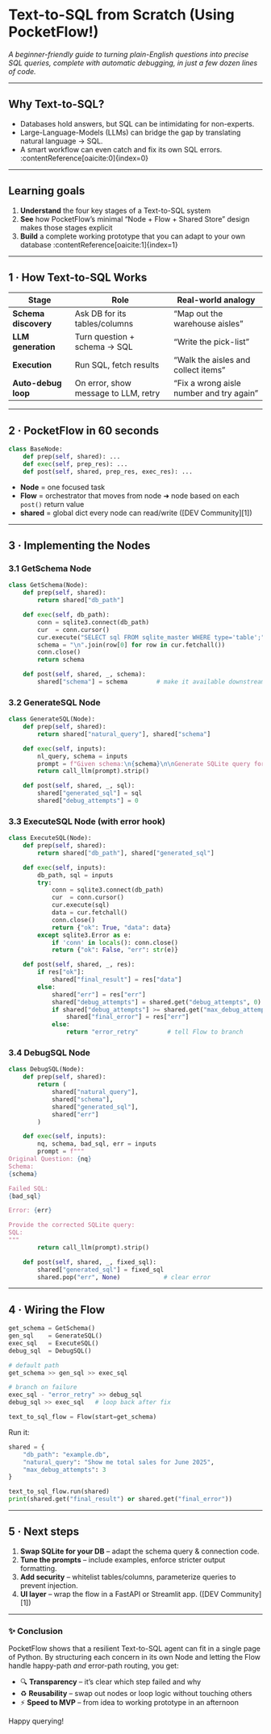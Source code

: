 # Text-to-SQL from Scratch (Using PocketFlow!)

*A beginner-friendly guide to turning plain-English questions into precise SQL queries, complete with automatic debugging, in just a few dozen lines of code.*

---

## Why Text-to-SQL?

- Databases hold answers, but SQL can be intimidating for non-experts.  
- Large-Language-Models (LLMs) can bridge the gap by translating natural language → SQL.  
- A smart workflow can even catch and fix its own SQL errors. :contentReference[oaicite:0]{index=0}  

---

## Learning goals

1. **Understand** the four key stages of a Text-to-SQL system  
2. **See** how PocketFlow’s minimal “Node + Flow + Shared Store” design makes those stages explicit  
3. **Build** a complete working prototype that you can adapt to your own database :contentReference[oaicite:1]{index=1}  

---

## 1 · How Text-to-SQL Works

| Stage | Role | Real-world analogy |
|-------|------|--------------------|
| **Schema discovery** | Ask DB for its tables/columns | “Map out the warehouse aisles” |
| **LLM generation**   | Turn question + schema → SQL | “Write the pick-list” |
| **Execution**        | Run SQL, fetch results       | “Walk the aisles and collect items” |
| **Auto-debug loop**  | On error, show message to LLM, retry | “Fix a wrong aisle number and try again” | :contentReference[oaicite:2]{index=2}  

---

## 2 · PocketFlow in 60 seconds

```python
class BaseNode:
    def prep(self, shared): ...
    def exec(self, prep_res): ...
    def post(self, shared, prep_res, exec_res): ...
````

* **Node** = one focused task
* **Flow** = orchestrator that moves from node ➜ node based on each `post()` return value
* **shared** = global dict every node can read/write ([DEV Community][1])

---

## 3 · Implementing the Nodes

### 3.1 GetSchema Node

```python
class GetSchema(Node):
    def prep(self, shared):
        return shared["db_path"]

    def exec(self, db_path):
        conn = sqlite3.connect(db_path)
        cur  = conn.cursor()
        cur.execute("SELECT sql FROM sqlite_master WHERE type='table';")
        schema = "\n".join(row[0] for row in cur.fetchall())
        conn.close()
        return schema

    def post(self, shared, _, schema):
        shared["schema"] = schema        # make it available downstream
```

### 3.2 GenerateSQL Node

```python
class GenerateSQL(Node):
    def prep(self, shared):
        return shared["natural_query"], shared["schema"]

    def exec(self, inputs):
        nl_query, schema = inputs
        prompt = f"Given schema:\n{schema}\n\nGenerate SQLite query for: {nl_query}\nSQL:"
        return call_llm(prompt).strip()

    def post(self, shared, _, sql):
        shared["generated_sql"] = sql
        shared["debug_attempts"] = 0
```

### 3.3 ExecuteSQL Node (with error hook)

```python
class ExecuteSQL(Node):
    def prep(self, shared):
        return shared["db_path"], shared["generated_sql"]

    def exec(self, inputs):
        db_path, sql = inputs
        try:
            conn = sqlite3.connect(db_path)
            cur  = conn.cursor()
            cur.execute(sql)
            data = cur.fetchall()
            conn.close()
            return {"ok": True, "data": data}
        except sqlite3.Error as e:
            if 'conn' in locals(): conn.close()
            return {"ok": False, "err": str(e)}

    def post(self, shared, _, res):
        if res["ok"]:
            shared["final_result"] = res["data"]
        else:
            shared["err"] = res["err"]
            shared["debug_attempts"] = shared.get("debug_attempts", 0) + 1
            if shared["debug_attempts"] >= shared.get("max_debug_attempts", 3):
                shared["final_error"] = res["err"]
            else:
                return "error_retry"        # tell Flow to branch
```

### 3.4 DebugSQL Node

```python
class DebugSQL(Node):
    def prep(self, shared):
        return (
            shared["natural_query"],
            shared["schema"],
            shared["generated_sql"],
            shared["err"]
        )

    def exec(self, inputs):
        nq, schema, bad_sql, err = inputs
        prompt = f"""
Original Question: {nq}
Schema:
{schema}

Failed SQL:
{bad_sql}

Error: {err}

Provide the corrected SQLite query:
SQL:
"""
        return call_llm(prompt).strip()

    def post(self, shared, _, fixed_sql):
        shared["generated_sql"] = fixed_sql
        shared.pop("err", None)            # clear error
```

---

## 4 · Wiring the Flow

```python
get_schema = GetSchema()
gen_sql    = GenerateSQL()
exec_sql   = ExecuteSQL()
debug_sql  = DebugSQL()

# default path
get_schema >> gen_sql >> exec_sql

# branch on failure
exec_sql - "error_retry" >> debug_sql
debug_sql >> exec_sql   # loop back after fix

text_to_sql_flow = Flow(start=get_schema)
```

Run it:

```python
shared = {
    "db_path": "example.db",
    "natural_query": "Show me total sales for June 2025",
    "max_debug_attempts": 3
}

text_to_sql_flow.run(shared)
print(shared.get("final_result") or shared.get("final_error"))
```

---

## 5 · Next steps

1. **Swap SQLite for your DB** – adapt the schema query & connection code.
2. **Tune the prompts** – include examples, enforce stricter output formatting.
3. **Add security** – whitelist tables/columns, parameterize queries to prevent injection.
4. **UI layer** – wrap the flow in a FastAPI or Streamlit app. ([DEV Community][1])

---

### ✨  Conclusion

PocketFlow shows that a resilient Text-to-SQL agent can fit in a single page of Python.
By structuring each concern in its own Node and letting the Flow handle happy-path *and* error-path routing, you get:

* 🔍 **Transparency** – it’s clear which step failed and why
* ♻️ **Reusability** – swap out nodes or loop logic without touching others
* ⚡ **Speed to MVP** – from idea to working prototype in an afternoon

Happy querying!

